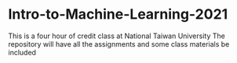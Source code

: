 # Intro-to-Machine-Learning-2021
This is a four hour of credit class at National Taiwan University
The repository will have all the assignments and some class materials be included 

